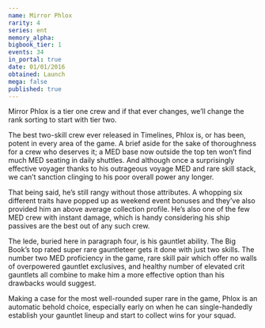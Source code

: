 ```yaml
---
name: Mirror Phlox
rarity: 4
series: ent
memory_alpha:
bigbook_tier: 1
events: 34
in_portal: true
date: 01/01/2016
obtained: Launch
mega: false
published: true
---
```


Mirror Phlox is a tier one crew and if that ever changes, we’ll change the rank sorting to start with tier two.

The best two-skill crew ever released in Timelines, Phlox is, or has been, potent in every area of the game. A brief aside for the sake of thoroughness for a crew who deserves it; a MED base now outside the top ten won’t find much MED seating in daily shuttles. And although once a surprisingly effective voyager thanks to his outrageous voyage MED and rare skill stack, we can’t sanction clinging to his poor overall power any longer.

That being said, he’s still rangy without those attributes. A whopping six different traits have popped up as weekend event bonuses and they’ve also provided him an above average collection profile. He’s also one of the few MED crew with instant damage, which is handy considering his ship passives are the best out of any such crew.

The lede, buried here in paragraph four, is his gauntlet ability. The Big Book’s top rated super rare gauntleteer gets it done with just two skills. The number two MED proficiency in the game, rare skill pair which offer no walls of overpowered gauntlet exclusives, and healthy number of elevated crit gauntlets all combine to make him a more effective option than his drawbacks would suggest. 

Making a case for the most well-rounded super rare in the game, Phlox is an automatic behold choice, especially early on when he can single-handedly establish your gauntlet lineup and start to collect wins for your squad.
